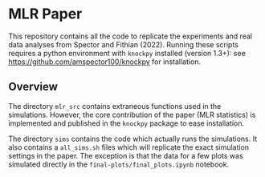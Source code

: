 # MLR Paper

This repository contains all the code to replicate the experiments and real data analyses from Spector and Fithian (2022). Running these scripts requires a python environment with ``knockpy`` installed (version 1.3+): see https://github.com/amspector100/knockpy for installation.

## Overview

The directory ``mlr_src`` contains extraneous functions used in the simulations. However, the core contribution of the paper (MLR statistics) is implemented and published in the ``knockpy`` package to ease installation. 

The directory ``sims`` contains the code which actually runs the simulations. It also contains a ``all_sims.sh`` files which will replicate the exact simulation settings in the paper. The exception is that the data for a few plots was simulated directly in the ``final-plots/final_plots.ipynb`` notebook.

